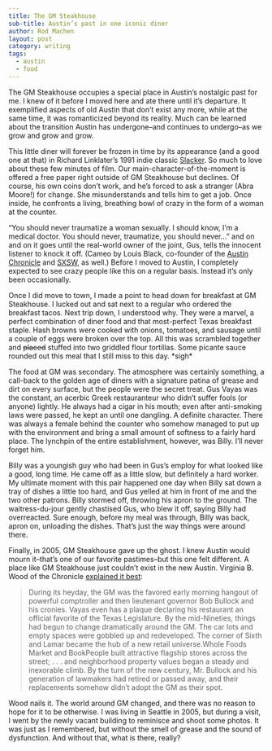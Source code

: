 ```yaml
---
title: The GM Steakhouse
sub-title: Austin’s past in one iconic diner
author: Rod Machen
layout: post
category: writing
tags:
  - austin
  - food
---
```


The GM Steakhouse occupies a special place in Austin&#8217;s nostalgic past for me. I knew of it before I moved here and ate there until it&#8217;s departure. It exemplified aspects of old Austin that don&#8217;t exist any more, while at the same time, it was romanticized beyond its reality. Much can be learned about the transition Austin has undergone–and continues to undergo–as we grow and grow and grow.

<!-- <a href="http://words.rodmachen.com/wp-content/uploads/2013/12/GM-Steakhouse.jpg" target="_blank"><img class="alignright  wp-image-165" alt="GM Steakhouse" src="http://words.rodmachen.com/wp-content/uploads/2013/12/GM-Steakhouse-320x256.jpg" width="300" height="240" /></a> -->This little diner will forever be frozen in time by its appearance (and a good one at that) in Richard Linklater&#8217;s 1991 indie classic <a href="http://www.imdb.com/title/tt0102943/" target="_blank">Slacker</a>. So much to love about these few minutes of film. Our main-character-of-the-moment is offered a free paper right outside of GM Steakhouse but declines. Of course, his own coins don&#8217;t work, and he&#8217;s forced to ask a stranger (Abra Moore!) for change. She misunderstands and tells him to get a job. Once inside, he confronts a living, breathing bowl of crazy in the form of a woman at the counter.<!--more-->

&#8220;You should never traumatize a woman sexually. I should know, I&#8217;m a medical doctor. You should never, traumatize, you should never&#8230;&#8221; and on and on it goes until the real-world owner of the joint, Gus, tells the innocent listener to knock it off. (Cameo by Louis Black, co-founder of the <a href="http://www.austinchronicle.com" target="_blank">Austin Chronicle</a> and <a href="http://www.sxsw.com" target="_blank">SXSW</a>, as well.) Before I moved to Austin, I completely expected to see crazy people like this on a regular basis. Instead it&#8217;s only been occasionally.

Once I did move to town, I made a point to head down for breakfast at GM Steakhouse. I lucked out and sat next to a regular who ordered the breakfast tacos. Next trip down, I understood why. They were a marvel, a perfect combination of diner food and that most-perfect Texas breakfast staple. Hash browns were cooked with onions, tomatoes, and sausage until a couple of eggs were broken over the top. All this was scrambled together and <del>placed</del> stuffed into two griddled flour tortillas. Some picante sauce rounded out this meal that I still miss to this day. \*sigh\*

The food at GM was secondary. The atmosphere was certainly something, a call-back to the golden age of diners with a signature patina of grease and dirt on every surface, but the people were the secret treat. Gus Vayas was the constant, an acerbic Greek restauranteur who didn&#8217;t suffer fools (or anyone) lightly. He always had a cigar in his mouth; even after anti-smoking laws were passed, he kept an until one dangling. A definite character. There was always a female behind the counter who somehow managed to put up with the environment and bring a small amount of softness to a fairly hard place. The lynchpin of the entire establishment, however, was Billy. I&#8217;ll never forget him.

Billy was a youngish guy who had been in Gus&#8217;s employ for what looked like a good, long time. He came off as a little slow, but definitely a hard worker. My ultimate moment with this pair happened one day when Billy sat down a tray of dishes a little too hard, and Gus yelled at him in front of me and the two other patrons. Billy stormed off, throwing his apron to the ground. The waitress-du-jour gently chastised Gus, who blew it off, saying Billy had overreacted. Sure enough, before my meal was through, Billy was back, apron on, unloading the dishes. That&#8217;s just the way things were around there.

Finally, in 2005, GM Steakhouse gave up the ghost. I knew Austin would mourn it–that&#8217;s one of our favorite pastimes–but this one felt different. A place like GM Steakhouse just couldn&#8217;t exist in the new Austin. Virginia B. Wood of the Chronicle <a href="http://www.austinchronicle.com/food/2005-12-30/322053/" target="_blank">explained it best</a>:

> During its heyday, the GM was the favored early morning hangout of powerful comptroller and then lieutenant governor Bob Bullock and his cronies. Vayas even has a plaque declaring his restaurant an official favorite of the Texas Legislature. By the mid-Nineties, things had begun to change dramatically around the GM. The car lots and empty spaces were gobbled up and redeveloped. The corner of Sixth and Lamar became the hub of a new retail universe.Whole Foods Market and BookPeople built attractive flagship stores across the street; . . . and neighborhood property values began a steady and inexorable climb. By the turn of the new century, Mr. Bullock and his generation of lawmakers had retired or passed away, and their replacements somehow didn&#8217;t adopt the GM as their spot.

Wood nails it. The world around GM changed, and there was no reason to hope for it to be otherwise. I was living in Seattle in 2005, but during a visit, I went by the newly vacant building to reminisce and shoot some photos. <!-- (<a href="https://www.dropbox.com/s/qgy36d5dqbor5j6/GM-Steakhouse-Portfolio.pdf" target="_blank">Click here for a full-color portfolio.</a>) --> It was just as I remembered, but without the smell of grease and the sound of dysfunction. And without that, what is there, really?

<!-- (For a special photo essay on GM Steakhouse, please visit <a href="http://photo.rodmachen.com/austin-tx/gm-steakhouse/" target="_blank">photo.rodmachen.com</a>.) -->